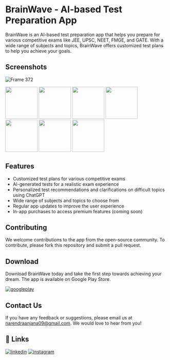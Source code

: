 # BrainWave - AI-based Test Preparation App
BrainWave is an AI-based test preparation app that helps you prepare for various competitive exams like JEE, UPSC, NEET, FMGE, and GATE. With a wide range of subjects and topics, BrainWave offers customized test plans to help you achieve your goals.

## Screenshots
![Frame 372](https://user-images.githubusercontent.com/60137237/224240175-a7603314-b683-4904-968b-e58e2a8b6300.png)


<img src="https://user-images.githubusercontent.com/60137237/224238279-23baa772-f44b-4ef8-aaef-0ce09a9c9677.jpg" width="100" height="100">
<img src="https://user-images.githubusercontent.com/60137237/224238291-3e9c3da1-f562-4f50-a36d-74155b962077.jpg" width="100" height="100">
<img src="https://user-images.githubusercontent.com/60137237/224238293-5094b379-b9b9-4b49-9888-e979f0cdf48c.jpg" width="100" height="100">
<img src="https://user-images.githubusercontent.com/60137237/224238296-ceb25d2b-30d4-4217-8269-794a3f7e993b.jpg" width="100" height="100">
<img src="https://user-images.githubusercontent.com/60137237/224238299-3a05c2ea-8c80-4c57-b7e4-eb7bfbbf5deb.jpg" width="100" height="100">
<img src="https://user-images.githubusercontent.com/60137237/224238303-e450300b-fef9-4ce6-a986-58acf52d0a3f.jpg" width="100" height="100">
<img src="https://user-images.githubusercontent.com/60137237/224238308-02bb2fea-0180-4a1b-8deb-4a85d505bd14.jpg" width="100" height="100">

## Features
 - Customized test plans for various competitive exams
 - AI-generated tests for a realistic exam experience
 - Personalized test recommendations and clarifications on
   difficult topics using ChatGPT
 - Wide range of subjects and topics to choose from
 - Regular app updates to improve the user experience
 - In-app purchases to access premium features (coming soon)

## Contributing
We welcome contributions to the app from the open-source community. To contribute, please fork this repository and submit a pull request.

## Download
Download BrainWave today and take the first step towards achieving your dream. The app is available on Google Play Store.

[![googleplay](https://img.shields.io/badge/google_play_store-FFFFFF?style=for-the-badge&logo=googleplay&logoColor=black)](https://play.google.com/store/apps/details?id=com.nsa.brainwave)
## Contact Us
If you have any feedback or suggestions, please email us at narendraanjana09@gmail.com. We would love to hear from you!
## 🔗 Links
[![linkedin](https://img.shields.io/badge/linkedin-0A66C2?style=for-the-badge&logo=linkedin&logoColor=white)](https://www.linkedin.com/in/narendra-singh-anjana-454bb6190/)
[![instagram](https://img.shields.io/badge/instagram-FFE5B4?style=for-the-badge&logo=instagram&logoColor=black)](https://www.instagram.com/narendra_aanjna_09/)

